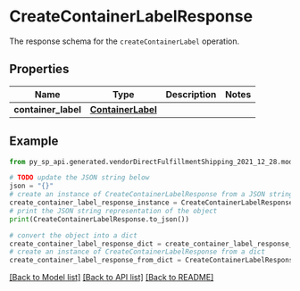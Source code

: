 # CreateContainerLabelResponse

The response schema for the `createContainerLabel` operation.

## Properties

Name | Type | Description | Notes
------------ | ------------- | ------------- | -------------
**container_label** | [**ContainerLabel**](ContainerLabel.md) |  | 

## Example

```python
from py_sp_api.generated.vendorDirectFulfillmentShipping_2021_12_28.models.create_container_label_response import CreateContainerLabelResponse

# TODO update the JSON string below
json = "{}"
# create an instance of CreateContainerLabelResponse from a JSON string
create_container_label_response_instance = CreateContainerLabelResponse.from_json(json)
# print the JSON string representation of the object
print(CreateContainerLabelResponse.to_json())

# convert the object into a dict
create_container_label_response_dict = create_container_label_response_instance.to_dict()
# create an instance of CreateContainerLabelResponse from a dict
create_container_label_response_from_dict = CreateContainerLabelResponse.from_dict(create_container_label_response_dict)
```
[[Back to Model list]](../README.md#documentation-for-models) [[Back to API list]](../README.md#documentation-for-api-endpoints) [[Back to README]](../README.md)


